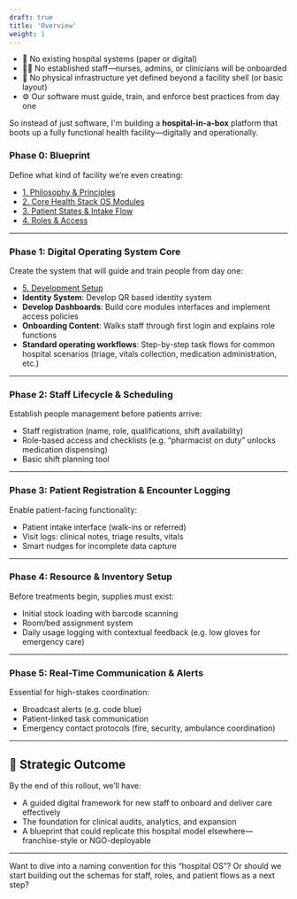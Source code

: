 ```yaml
---
draft: true
title: 'Overview'
weight: 1
---
```


- 🏥 No existing hospital systems (paper or digital)
- 🧑‍⚕️ No established staff—nurses, admins, or clinicians will be onboarded
- 🧰 No physical infrastructure yet defined beyond a facility shell (or basic layout)
- ⚙️ Our software must guide, train, and enforce best practices from day one

So instead of just software, I'm building a **hospital-in-a-box** platform that boots up a fully functional health facility—digitally and operationally.


### **Phase 0: Blueprint**
Define what kind of facility we’re even creating:

- [1. Philosophy & Principles](/docs/philosophy_and_principles.md)
- [2. Core Health Stack OS Modules](/docs/core_modules.md)
- [3. Patient States & Intake Flow](/docs/patient_states_and_intake_flow.md)
- [4. Roles & Access](/docs/roles_and_access.md)

---

### **Phase 1: Digital Operating System Core**
Create the system that will guide and train people from day one:
- [5. Development Setup](/docs/development_setup.md)
- **Identity System**: Develop QR based identity system
- **Develop Dashboards**: Build core modules interfaces and implement access policies
- **Onboarding Content**: Walks staff through first login and explains role functions
- **Standard operating workflows**: Step-by-step task flows for common hospital scenarios (triage, vitals collection, medication administration, etc.)

---

### **Phase 2: Staff Lifecycle & Scheduling**
Establish people management before patients arrive:
- Staff registration (name, role, qualifications, shift availability)
- Role-based access and checklists (e.g. “pharmacist on duty” unlocks medication dispensing)
- Basic shift planning tool

---

### **Phase 3: Patient Registration & Encounter Logging**
Enable patient-facing functionality:
- Patient intake interface (walk-ins or referred)
- Visit logs: clinical notes, triage results, vitals
- Smart nudges for incomplete data capture

---

### **Phase 4: Resource & Inventory Setup**
Before treatments begin, supplies must exist:
- Initial stock loading with barcode scanning
- Room/bed assignment system
- Daily usage logging with contextual feedback (e.g. low gloves for emergency care)

---

### **Phase 5: Real-Time Communication & Alerts**
Essential for high-stakes coordination:
- Broadcast alerts (e.g. code blue)
- Patient-linked task communication
- Emergency contact protocols (fire, security, ambulance coordination)

---

## 🧭 Strategic Outcome

By the end of this rollout, we’ll have:
- A guided digital framework for new staff to onboard and deliver care effectively  
- The foundation for clinical audits, analytics, and expansion  
- A blueprint that could replicate this hospital model elsewhere—franchise-style or NGO-deployable  

---

Want to dive into a naming convention for this “hospital OS”? Or should we start building out the schemas for staff, roles, and patient flows as a next step?